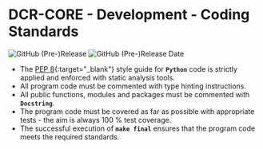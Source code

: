 # DCR-CORE - Development - Coding Standards

![GitHub (Pre-)Release](https://img.shields.io/github/v/release/KonnexionsGmbH/dcr-core?-core?include_prereleases)
![GitHub (Pre-)Release Date](https://img.shields.io/github/release-date-pre/KonnexionsGmbh/dcr-core?-core)

- The [PEP 8](https://www.python.org/dev/peps/pep-0008){:target="_blank"} style guide for **`Python`** code is strictly applied and enforced with static analysis tools.
- All program code must be commented with type hinting instructions.
- All public functions, modules and packages must be commented with **`Docstring`**.
- The program code must be covered as far as possible with appropriate tests - the aim is always 100 % test coverage.
- The successful execution of **`make final`** ensures that the program code meets the required standards.

